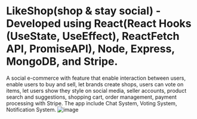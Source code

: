 # LikeShop(shop & stay social) - Developed using React(React Hooks (UseState, UseEffect), ReactFetch API, PromiseAPI), Node, Express, MongoDB, and Stripe.
A social e-commerce with feature that enable interaction between users, enable users to buy and sell, let brands create shops, users can vote on items, let users show they style on social media, seller accounts, product search and suggestions, shopping cart, order management, payment processing with Stripe. The app include Chat System, Voting System, Notification System.
![image](https://user-images.githubusercontent.com/43505777/115060001-ef393780-9eac-11eb-9c90-fcda941cd9d8.png)
